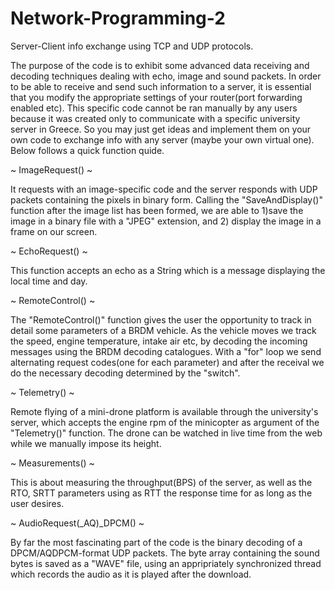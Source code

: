 # Network-Programming-2
Server-Client info exchange using TCP and UDP protocols.

The purpose of the code is to exhibit some advanced data receiving and decoding techniques dealing with echo,
image and sound packets. In order to be able to receive and send such information to a server, it is essential 
that you modify the appropriate settings of your router(port forwarding enabled etc). This specific code cannot 
be ran manually by any users because it was created only to communicate with a specific university server in Greece.
So you may just get ideas and implement them on your own code to exchange info with any server (maybe your own 
virtual one). Below follows a quick function quide.

~ ImageRequest() ~

It requests with an image-specific code and the server responds with UDP packets containing the pixels in binary form.
Calling the "SaveAndDisplay()" function after the image list has been formed, we are able to 1)save the image in a binary 
file with a "JPEG" extension, and 2) display the image in a frame on our screen.

~ EchoRequest() ~

This function accepts an echo as a String which is a message displaying the local time and day.

~ RemoteControl() ~

The "RemoteControl()" function gives the user the opportunity to track in detail some parameters of a BRDM vehicle.
As the vehicle moves we track the speed, engine temperature, intake air etc, by decoding the incoming messages
using the BRDM decoding catalogues. With a "for" loop we send alternating request codes(one for each parameter)
and after the receival we do the necessary decoding determined by the "switch".

~ Telemetry() ~

Remote flying of a mini-drone platform is available through the university's server, which accepts the engine rpm of 
the minicopter as argument of the "Telemetry()" function. The drone can be watched in live time from the web while we
manually impose its height.

~ Measurements() ~

This is about measuring the throughput(BPS) of the server, as well as the RTO, SRTT parameters using as RTT the 
response time for as long as the user desires.

~ AudioRequest(_AQ)_DPCM() ~

By far the most fascinating part of the code is the binary decoding of a DPCM/AQDPCM-format UDP packets. The byte
array containing the sound bytes is saved as a "WAVE" file, using an appripriately synchronized thread which 
records the audio as it is played after the download.

